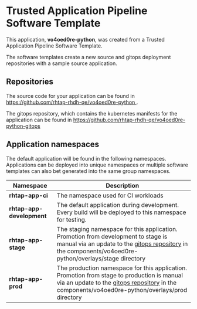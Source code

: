 # Trusted Application Pipeline Software Template

This application, **vo4oed0re-python**, was created from a Trusted Application Pipeline Software Template.

The software templates create a new source and gitops deployment repositories with a sample source application. 

## Repositories

The source code for your application can be found in [https://github.com/rhtap-rhdh-qe/vo4oed0re-python ](https://github.com/rhtap-rhdh-qe/vo4oed0re-python ).
 
The gitops repository, which contains the kubernetes manifests for the application can be found in 
[https://github.com/rhtap-rhdh-qe/vo4oed0re-python-gitops ](https://github.com/rhtap-rhdh-qe/vo4oed0re-python-gitops ) 

## Application namespaces 

The default application will be found in the following namespaces. Applications can be deployed into unique namespaces or multiple software templates can also bet generated into the same group namespaces.  

|  Namespace   |  Description   |  
| -------- | -------- |
| **rhtap-app-ci** | The namespace used for CI workloads |
| **rhtap-app-development** | The default application during development. Every build will be deployed to this namespace for testing. |
| **rhtap-app-stage** | The staging namespace for this application. Promotion from development to stage is manual via an update to the [gitops repository](https://github.com/rhtap-rhdh-qe/vo4oed0re-python-gitops ) in the components/vo4oed0re-python/overlays/stage directory |
| **rhtap-app-prod** | The production namespace for this application. Promotion from stage to production is manual via an update to the [gitops repository](https://github.com/rhtap-rhdh-qe/vo4oed0re-python-gitops ) in the components/vo4oed0re-python/overlays/prod directory |